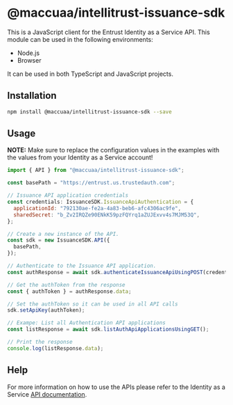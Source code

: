 # @maccuaa/intellitrust-issuance-sdk

This is a JavaScript client for the Entrust Identity as a Service  API. This module can be used in the following environments:

- Node.js
- Browser

It can be used in both TypeScript and JavaScript projects.

## Installation

```bash
npm install @maccuaa/intellitrust-issuance-sdk --save
```

## Usage

**NOTE:** Make sure to replace the configuration values in the examples with the values from your Identity as a Service account!

```javascript
import { API } from "@maccuaa/intellitrust-issuance-sdk";

const basePath = "https://entrust.us.trustedauth.com";

// Issuance API application credentials
const credentials: IssuanceSDK.IssuanceApiAuthentication = {
  applicationId: "792130ae-fe2a-4a83-beb6-afc4306ac9fe",
  sharedSecret: "b_Zv2IRQZe90ENkK59pzFQYrq1aZUJExvv4s7MJM53Q",
};

// Create a new instance of the API.
const sdk = new IssuanceSDK.API({
  basePath,
});

// Authenticate to the Issuance API application.
const authResponse = await sdk.authenticateIssuanceApiUsingPOST(credentials);

// Get the authToken from the response
const { authToken } = authResponse.data;

// Set the authToken so it can be used in all API calls
sdk.setApiKey(authToken);

// Exampe: List all Authentication API applications
const listResponse = await sdk.listAuthApiApplicationsUsingGET();

// Print the response
console.log(listResponse.data);
```

## Help

For more information on how to use the APIs please refer to the Identity as a Service [API documentation](https://entrust.us.trustedauth.com/help/developer).
